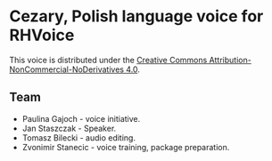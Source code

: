# Cezary, Polish language voice for RHVoice
This voice is distributed under the [Creative Commons Attribution-NonCommercial-NoDerivatives 4.0](https://creativecommons.org/licenses/by-nc-nd/4.0/).

## Team
- Paulina Gajoch - voice initiative.
- Jan Staszczak - Speaker.
- Tomasz Bilecki - audio editing.
- Zvonimir Stanecic - voice training, package preparation.
